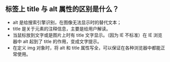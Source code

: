 ## 标签上 title 与 alt 属性的区别是什么？

- alt 是给搜索引擎识别，在图像无法显示时的替代文本；
- title 是关于元素的注释信息，主要是给用户解读。
- 当鼠标放到文字或是图片上时有 title 文字显示。（因为 IE 不标准）在 IE 浏览器中 alt 起到了 title 的作用，变成文字提示。
- 在定义 img 对象时，将 alt 和 title 属性写全，可以保证在各种浏览器中都能正常使用。